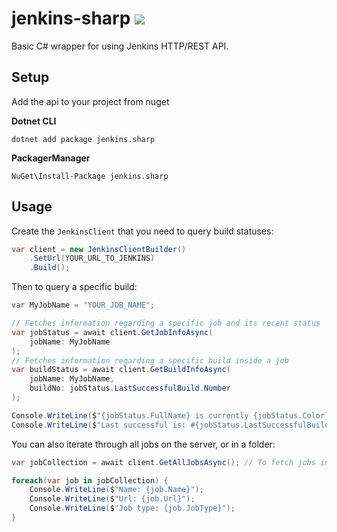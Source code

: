 # jenkins-sharp [![](https://jenkins.jonteohr.xyz/view/NuGet/job/JENKINS.SHARP_TAGS/badge/icon)](https://jenkins.jonteohr.xyz/view/NuGet/job/JENKINS.SHARP_TAGS/)
Basic C# wrapper for using Jenkins HTTP/REST API.

## Setup
Add the api to your project from nuget

**Dotnet CLI**
```
dotnet add package jenkins.sharp
```
**PackagerManager**
```
NuGet\Install-Package jenkins.sharp
```

## Usage
Create the `JenkinsClient` that you need to query build statuses:
```csharp
var client = new JenkinsClientBuilder()
    .SetUrl(YOUR_URL_TO_JENKINS)
    .Build();
```

Then to query a specific build:
```csharp
var MyJobName = "YOUR_JOB_NAME";

// Fetches information regarding a specific job and its recent status
var jobStatus = await client.GetJobInfoAsync(
    jobName: MyJobName
);
// Fetches information regarding a specific build inside a job
var buildStatus = await client.GetBuildInfoAsync(
    jobName: MyJobName,
    buildNo: jobStatus.LastSuccessfulBuild.Number
);

Console.WriteLine($"{jobStatus.FullName} is currently {jobStatus.Color}.");
Console.WriteLine($"Last successful is: #{jobStatus.LastSuccessfulBuild.Number}");
```

You can also iterate through all jobs on the server, or in a folder:
```csharp
var jobCollection = await client.GetAllJobsAsync(); // To fetch jobs inside a folder, use the overload GetAllJobs(string)

foreach(var job in jobCollection) {
    Console.WriteLine($"Name: {job.Name}");
    Console.WriteLine($"Url: {job.Url}");
    Console.WriteLine($"Job type: {job.JobType}");
}
```